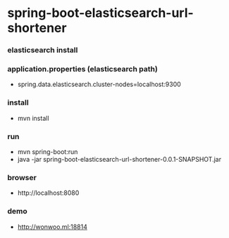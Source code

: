 # spring-boot-elasticsearch-url-shortener

### elasticsearch install

### application.properties (elasticsearch path)
  - spring.data.elasticsearch.cluster-nodes=localhost:9300

### install 
  - mvn install

### run
  - mvn spring-boot:run 
  - java -jar spring-boot-elasticsearch-url-shortener-0.0.1-SNAPSHOT.jar

### browser
  - http://localhost:8080

### demo
  - http://wonwoo.ml:18814
